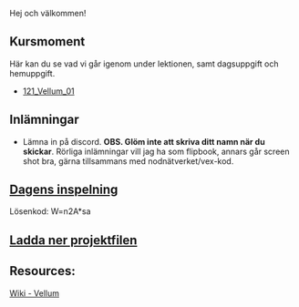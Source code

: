 Hej och välkommen!

## Kursmoment
Här kan du se vad vi går igenom under lektionen, samt dagsuppgift och hemuppgift.

* [121_Vellum_01](https://github.com/Studio-Konkret/Technical-Direction/blob/main/Kursmoment/121_Vellum_01/README.md)

## Inlämningar

- Lämna in på discord. **OBS. Glöm inte att skriva ditt namn när du skickar**. Rörliga inlämningar vill jag ha som flipbook, annars går screen shot bra, gärna tillsammans med nodnätverket/vex-kod.

## [Dagens inspelning](https://zoom.us/rec/share/zksUAhhTfMDQM2cnZkPh9s_W-4zC2AwP3M5mdzhuH5Eh1ULIKEyY8y0IHZfOmZtZ.vajBLwPW91PApSt_?startTime=1735549311000)

Lösenkod: W=n2A*sa

## <a id="raw-url" target="_blank" href="https://raw.githubusercontent.com/Studio-Konkret/Technical-Direction/master/Nackademin/DAG_09/Dag9.hiplc">Ladda ner projektfilen</a>


## Resources:
[Wiki - Vellum](https://github.com/Studio-Konkret/Technical-Direction/wiki/Vellum)
